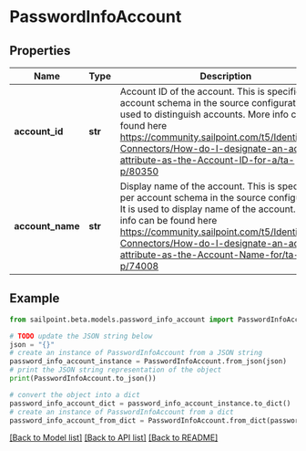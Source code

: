 # PasswordInfoAccount


## Properties

Name | Type | Description | Notes
------------ | ------------- | ------------- | -------------
**account_id** | **str** | Account ID of the account. This is specified per account schema in the source configuration. It is used to distinguish accounts. More info can be found here https://community.sailpoint.com/t5/IdentityNow-Connectors/How-do-I-designate-an-account-attribute-as-the-Account-ID-for-a/ta-p/80350 | [optional] 
**account_name** | **str** | Display name of the account. This is specified per account schema in the source configuration. It is used to display name of the account. More info can be found here https://community.sailpoint.com/t5/IdentityNow-Connectors/How-do-I-designate-an-account-attribute-as-the-Account-Name-for/ta-p/74008 | [optional] 

## Example

```python
from sailpoint.beta.models.password_info_account import PasswordInfoAccount

# TODO update the JSON string below
json = "{}"
# create an instance of PasswordInfoAccount from a JSON string
password_info_account_instance = PasswordInfoAccount.from_json(json)
# print the JSON string representation of the object
print(PasswordInfoAccount.to_json())

# convert the object into a dict
password_info_account_dict = password_info_account_instance.to_dict()
# create an instance of PasswordInfoAccount from a dict
password_info_account_from_dict = PasswordInfoAccount.from_dict(password_info_account_dict)
```
[[Back to Model list]](../README.md#documentation-for-models) [[Back to API list]](../README.md#documentation-for-api-endpoints) [[Back to README]](../README.md)


